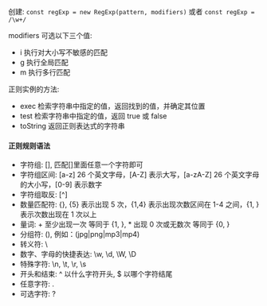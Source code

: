 创建:
`const regExp = new RegExp(pattern, modifiers)`
或者
`const regExp = /\w+/`

modifiers 可选以下三个值:

- i 执行对大小写不敏感的匹配
- g 执行全局匹配
- m 执行多行匹配

正则实例的方法:

- exec 检索字符串中指定的值，返回找到的值，并确定其位置
- test 检索字符串中指定的值，返回 true 或 false
- toString 返回正则表达式的字符串

#### 正则规则语法

- 字符组: [], 匹配[]里面任意一个字符即可
- 字符组区间: [a-z] 26 个英文字母，[A-Z] 表示大写，[a-zA-Z] 26 个英文字母的大小写，[0-9] 表示数字
- 字符组取反: [^]
- 数量匹配符: {}, {5} 表示出现 5 次，{1,4} 表示出现次数区间在 1-4 之间，{1, } 表示次数出现在 1 次以上
- 量词: + 至少出现一次 等同于 {1, }, \* 出现 0 次或无数次 等同于 {0, }
- 分组符: (), 例如：(jpg|png|mp3|mp4)
- 转义符: \
- 数字、字母的快捷表达: \w, \d, \W, \D
- 特殊字符: \n, \t, \r, \s
- 开头和结束: ^ 以什么字符开头, $ 以哪个字符结尾
- 任意字符: .
- 可选字符: ?